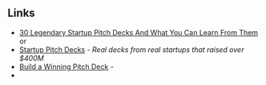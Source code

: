 

## Links
* [30 Legendary Startup Pitch Decks And What You Can Learn From Them](https://piktochart.com/blog/startup-pitch-decks-what-you-can-learn/)
or
* [Startup Pitch Decks](https://www.cirrusinsight.com/blog/startup-pitch-decks) - _Real decks from real startups that raised over $400M_
* [Build a Winning Pitch Deck](https://basetemplates.com/pitch-deck-guide) - 
*
